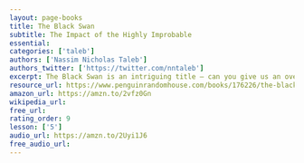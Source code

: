 ```yaml
---
layout: page-books
title: The Black Swan
subtitle: The Impact of the Highly Improbable
essential: 
categories: ['taleb']
authors: ['Nassim Nicholas Taleb']
authors_twitter: ['https://twitter.com/nntaleb']
excerpt: The Black Swan is an intriguing title — can you give us an overview of what a black swan looks like. The Black Swan is about these unexpected events that end up controlling our lives, the world, the economy, history, everything.
resource_url: https://www.penguinrandomhouse.com/books/176226/the-black-swan-second-edition-by-nassim-nicholas-taleb/
amazon_url: https://amzn.to/2vfz0Gn
wikipedia_url: 
free_url: 
rating_order: 9
lesson: ['5']
audio_url: https://amzn.to/2Uyi1J6
free_audio_url: 
---
```

